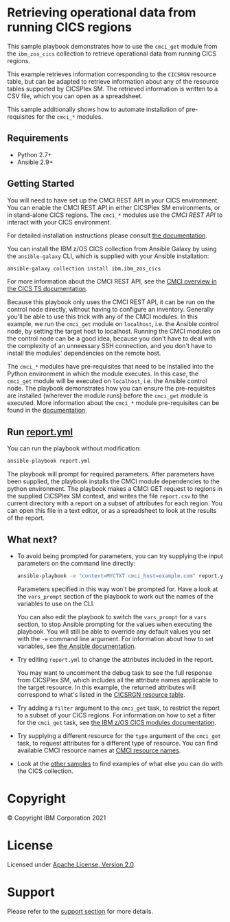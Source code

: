 # Retrieving operational data from running CICS regions

This sample playbook demonstrates how to use the `cmci_get` module from the
`ibm_zos_cics` collection to retrieve operational data from running CICS
regions.

This example retrieves information corresponding to the `CICSRGN`
resource table, but can be adapted to retrieve information about any of the
resource tables supported by CICSPlex SM. The retrieved information is written
to a CSV file, which you can open as a spreadsheet.

This sample additionally shows how to automate installation of pre-requisites
for the `cmci_*` modules.

## Requirements
   - Python 2.7+
   - Ansible 2.9+
   
## Getting Started

You will need to have set up the CMCI REST API in your CICS environment. You
can enable the CMCI REST API in either CICSPlex SM environments, or in
stand-alone CICS regions. The `cmci_*` modules use the *CMCI REST API* to
interact with your CICS environment.

For detailed installation instructions please consult
[the documentation](https://ibm.github.io/z_ansible_collections_doc/installation/installation.html).

You can install the IBM z/OS CICS collection from Ansible Galaxy by using the
`ansible-galaxy` CLI, which is supplied with your Ansible installation:

```bash
ansible-galaxy collection install ibm.ibm_zos_cics
```

For more information about the CMCI REST API, see the
[CMCI overview in the CICS TS documentation](https://www.ibm.com/support/knowledgecenter/SSGMCP_5.6.0/fundamentals/cpsm/cpsm-cmci-overview.html).

Because this playbook only uses the CMCI REST API, it can be run on the control node directly, without having to
configure an inventory. Generally you'll be able to use this trick with any of the CMCI modules. In this example, we
run the `cmci_get` module on `localhost`, i.e. the Ansible control node, by setting the target host to localhost.
Running the CMCI modules on the control node can be a good idea, because you don't have to deal with the complexity of
an unneessary SSH connection, and you don't have to install the modules' dependencies on the remote host.

The `cmci_*` modules have pre-requisites that need to be installed into the Python environment in which the module
executes.  In this case, the `cmci_get` module will be executed on `localhost`, i.e. the Ansible control
node.  The playbook demonstrates how you can ensure the pre-requisites are installed (wherever the module runs) before
the `cmci_get` module is executed.  More information about the `cmci_*` module pre-requisites can be found in the
[documentation](https://ibm.github.io/z_ansible_collections_doc/ibm_zos_cics/docs/source/requirements_managed.html).

## Run [report.yml](report.yml)

You can run the playbook without modification:
```bash
ansible-playbook report.yml
````

The playbook will prompt for required parameters. After parameters have been supplied, the playbook installs the
CMCI module dependencies to the python environment. The playbook makes a CMCI GET request to regions in the supplied
CICSPlex SM context, and writes the file `report.csv` to the current directory with a report on a subset of
attributes for each region. You can open this file in a text editor, or as a spreadsheet to look at
the results of the report.

## What next?

- To avoid being prompted for parameters, you can try supplying the input parameters on the command line directly:

  ```bash
  ansible-playbook -e "context=MYCTXT cmci_host=example.com" report.yml
  ```
  
  Parameters specified in this way won't be prompted for.  Have a look at the `vars_prompt` section of the playbook to
  work out the names of the variables to use on the CLI.

  You can also edit the playbook to switch the `vars_prompt` for a `vars` section, to stop Ansible prompting for the
  values when executing the playbook. You will still be able to override any default values you set with the `-e`
  command line argument. For information about how to set variables, see
  [the Ansible documentation](https://docs.ansible.com/ansible/latest/user_guide/playbooks_variables.html).

- Try editing `report.yml` to change the attributes included in the report.
  
  You may want to uncomment the debug task to see the full response from CICSPlex SM, which includes all the attribute
  names applicable to the target resource. In this example, the returned attributes will correspond to what's listed in the [CICSRGN resource table](https://www.ibm.com/support/knowledgecenter/en/SSGMCP_5.6.0/reference-cpsm-restables/cpsm-restables/CICSRGNtab.html). 
  
- Try adding a `filter` argument to the `cmci_get` task, to restrict the report to a subset of your CICS regions. For
  information on how to set a filter for the `cmci_get` task, see [the IBM z/OS CICS modules documentation](http://todo).
  
- Try supplying a different resource for the `type` argument of the `cmci_get` task, to request attributes for a different type of resource. You can find
  available CMCI resource names at
  [CMCI resource names](https://www.ibm.com/support/knowledgecenter/SSGMCP_5.6.0/reference-system-programming/cmci/clientapi_resources.html).

- Look at the [other samples](../..) to find examples of what else you can do with the CICS collection.

# Copyright

© Copyright IBM Corporation 2021

# License

Licensed under [Apache License, Version 2.0](https://opensource.org/licenses/Apache-2.0).

# Support

Please refer to the [support section](../../../README.md#support) for more
details.
